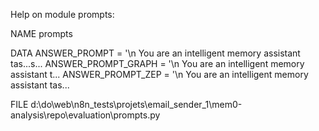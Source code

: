 Help on module prompts:

NAME
    prompts

DATA
    ANSWER_PROMPT = '\n    You are an intelligent memory assistant tas...s...
    ANSWER_PROMPT_GRAPH = '\n    You are an intelligent memory assistant t...
    ANSWER_PROMPT_ZEP = '\n    You are an intelligent memory assistant tas...

FILE
    d:\do\web\n8n_tests\projets\email_sender_1\mem0-analysis\repo\evaluation\prompts.py


